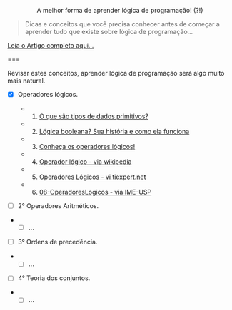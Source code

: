 <p align="center">
	A melhor forma de aprender lógica de programação! (?!)
</p>

> Dicas e conceitos que você precisa conhecer antes de começar a aprender tudo que existe sobre lógica de programação...

[Leia o Artigo completo aqui...](https://becode.com.br/melhor-forma-de-aprender-logica-de-programacao/ "por Erick Scudero")

===

Revisar estes conceitos, aprender lógica de programação será algo muito mais natural.

* [x] Operadores lógicos.
  
  - 1. [O que são tipos de dados primitivos?](http://www.dicasdeprogramacao.com.br/tipos-de-dados-primitivos/)
  - 2. [Lógica booleana? Sua história e como ela funciona](https://www.tecmundo.com.br/programacao/1527-logica-booleana-saiba-um-pouco-mais-sobre-esta-logica-e-como-ela-funciona.htm "por Elaine Martins via TecMundo")
  - 3. [Conheça os operadores lógicos!](http://www.dicasdeprogramacao.com.br/operadores-logicos/)
  - 4. [Operador lógico - via wikipedia](https://pt.wikipedia.org/wiki/Operador_l%C3%B3gico)
  - 5. [Operadores Lógicos - vi tiexpert.net](http://www.tiexpert.net/download/pdf/algoritmo/operadoreslogicos.pdf)
  - 6. [08-OperadoresLogicos - via IME-USP](https://www.ime.usp.br/~hitoshi/introducao/08-OperadoresLogicos.pdf "IME-USP - Carlos Hitoshi Morimoto")

* [ ]  2° Operadores Aritméticos.
  
  - * [ ] ...

* [ ]  3° Ordens de precedência.
  
  - * [ ] ...

* [ ]  4° Teoria dos conjuntos.
  
  - * [ ] ...
